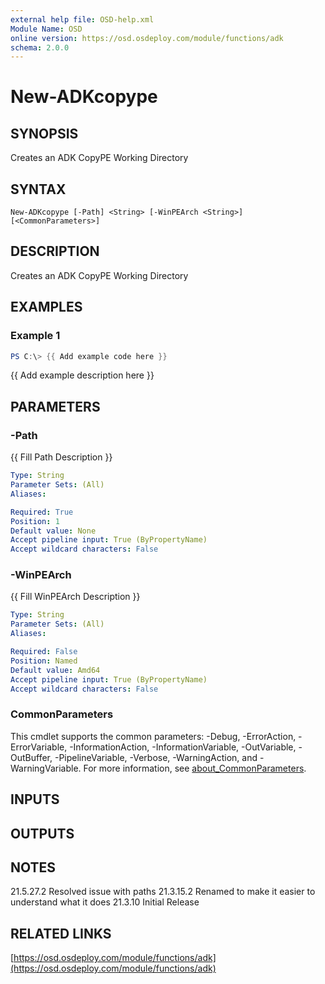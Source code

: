 ```yaml
---
external help file: OSD-help.xml
Module Name: OSD
online version: https://osd.osdeploy.com/module/functions/adk
schema: 2.0.0
---
```


# New-ADKcopype

## SYNOPSIS
Creates an ADK CopyPE Working Directory

## SYNTAX

```
New-ADKcopype [-Path] <String> [-WinPEArch <String>] [<CommonParameters>]
```

## DESCRIPTION
Creates an ADK CopyPE Working Directory

## EXAMPLES

### Example 1
```powershell
PS C:\> {{ Add example code here }}
```

{{ Add example description here }}

## PARAMETERS

### -Path
{{ Fill Path Description }}

```yaml
Type: String
Parameter Sets: (All)
Aliases:

Required: True
Position: 1
Default value: None
Accept pipeline input: True (ByPropertyName)
Accept wildcard characters: False
```

### -WinPEArch
{{ Fill WinPEArch Description }}

```yaml
Type: String
Parameter Sets: (All)
Aliases:

Required: False
Position: Named
Default value: Amd64
Accept pipeline input: True (ByPropertyName)
Accept wildcard characters: False
```

### CommonParameters
This cmdlet supports the common parameters: -Debug, -ErrorAction, -ErrorVariable, -InformationAction, -InformationVariable, -OutVariable, -OutBuffer, -PipelineVariable, -Verbose, -WarningAction, and -WarningVariable. For more information, see [about_CommonParameters](http://go.microsoft.com/fwlink/?LinkID=113216).

## INPUTS

## OUTPUTS

## NOTES
21.5.27.2   Resolved issue with paths
21.3.15.2   Renamed to make it easier to understand what it does
21.3.10     Initial Release

## RELATED LINKS

[https://osd.osdeploy.com/module/functions/adk](https://osd.osdeploy.com/module/functions/adk)

